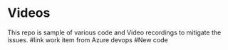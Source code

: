 # Videos
This repo is sample of various code and Video recordings to mitigate the issues. 
#link work item from Azure devops
#New code
